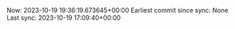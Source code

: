 Now: 2023-10-19 19:36:19.673645+00:00 Earliest commit since sync: None Last sync: 2023-10-19 17:09:40+00:00
